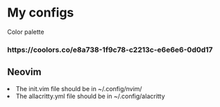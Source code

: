 <h1>My configs</h1>
<p>Color palette</p>
<h3>https://coolors.co/e8a738-1f9c78-c2213c-e6e6e6-0d0d17</h3>
<h2>Neovim</h2>
<li>The init.vim file should be in ~/.config/nvim/</li>
<li>The allacritty.yml file should be in ~/.config/alacritty</li>

